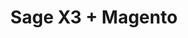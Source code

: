---
title: "Sage X3 + Magento"
seoTitle: "Sage X3 Magento Integration"
seoDescription: "Integrate Sage X3 and Magento, and you'll be able to streamline your workflow, simplify the ordering process and save time - and money. Find out more about how a Sage X3 Magento Integration can help your business."
lead: "Let Stock2Shop send product updates from Sage X3 to Magento (1.x or 2.x), as well as automatically raise online orders directly into your ERP and instruct your warehouse to fulfill the order. Here’s how we can help you streamline your workflow."
type: "source-channel"
source: "sage-x3"
channel: "magento"
image: "/images/sap-shopify.png"
imageAlt: source_name logo
tags: []
---
